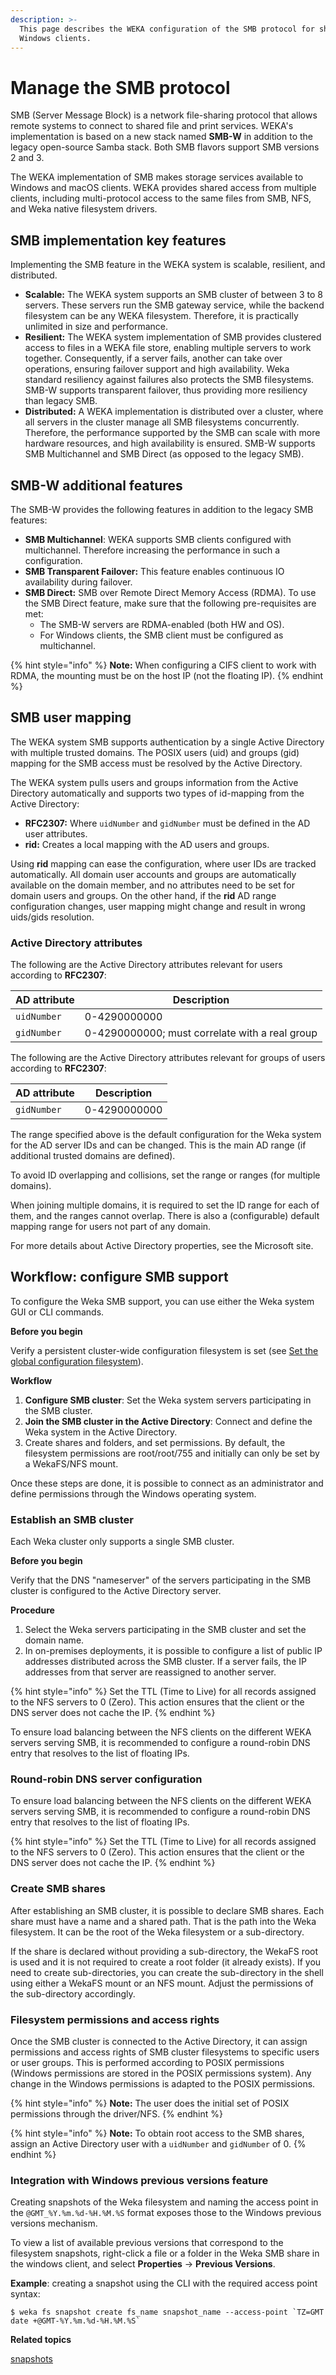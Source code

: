 ```yaml
---
description: >-
  This page describes the WEKA configuration of the SMB protocol for shared
  Windows clients.
---
```


# Manage the SMB protocol

SMB (Server Message Block) is a network file-sharing protocol that allows remote systems to connect to shared file and print services. WEKA's implementation is based on a new stack named **SMB-W** in addition to the legacy open-source Samba stack. Both SMB flavors support SMB versions 2 and 3.

The WEKA implementation of SMB makes storage services available to Windows and macOS clients. WEKA provides shared access from multiple clients, including multi-protocol access to the same files from SMB, NFS, and Weka native filesystem drivers.

## SMB implementation key features&#x20;

Implementing the SMB feature in the WEKA system is scalable, resilient, and distributed.

* **Scalable:** The WEKA system supports an SMB cluster of between 3 to 8 servers. These servers run the SMB gateway service, while the backend filesystem can be any WEKA filesystem. Therefore, it is practically unlimited in size and performance.
* **Resilient:** The WEKA system implementation of SMB provides clustered access to files in a WEKA file store, enabling multiple servers to work together. Consequently, if a server fails, another can take over operations, ensuring failover support and high availability. Weka standard resiliency against failures also protects the SMB filesystems. SMB-W supports transparent failover, thus providing more resiliency than legacy SMB.
* **Distributed:** A WEKA implementation is distributed over a cluster, where all servers in the cluster manage all SMB filesystems concurrently. Therefore, the performance supported by the SMB can scale with more hardware resources, and high availability is ensured. SMB-W supports SMB Multichannel and SMB Direct (as opposed to the legacy SMB).

## SMB-W additional features

The SMB-W provides the following features in addition to the legacy SMB features:

* **SMB Multichannel**: WEKA supports SMB clients configured with multichannel. Therefore increasing the performance in such a configuration.
* **SMB Transparent Failover:** This feature enables continuous IO availability during failover.
* **SMB Direct:** SMB over Remote Direct Memory Access (RDMA). To use the SMB Direct feature, make sure that the following pre-requisites are met:
  * The SMB-W servers are RDMA-enabled (both HW and OS).
  * For Windows clients, the SMB client must be configured as multichannel.

{% hint style="info" %}
**Note:** When configuring a CIFS client to work with RDMA, the mounting must be on the host IP (not the floating IP).
{% endhint %}

## SMB user mapping

The WEKA system SMB supports authentication by a single Active Directory with multiple trusted domains. The POSIX users (uid) and groups (gid) mapping for the SMB access must be resolved by the Active Directory.&#x20;

The WEKA system pulls users and groups information from the Active Directory automatically and supports two types of id-mapping from the Active Directory:

* **RFC2307:** Where `uidNumber` and `gidNumber` must be defined in the AD user attributes.
* **rid:** Creates a local mapping with the AD users and groups.

Using **rid** mapping can ease the configuration, where user IDs are tracked automatically. All domain user accounts and groups are automatically available on the domain member, and no attributes need to be set for domain users and groups. On the other hand, if the **rid** AD range configuration changes, user mapping might change and result in wrong uids/gids resolution.&#x20;

### Active Directory attributes

The following are the Active Directory attributes relevant for users according to **RFC2307**:

| **AD attribute** | **Description**                                |
| ---------------- | ---------------------------------------------- |
| `uidNumber`      | 0-4290000000                                   |
| `gidNumber`      | 0-4290000000; must correlate with a real group |

The following are the Active Directory attributes relevant for groups of users according to **RFC2307**:

| **AD attribute** | **Description** |
| ---------------- | --------------- |
| `gidNumber`      | 0-4290000000    |

The range specified above is the default configuration for the Weka system for the AD server IDs and can be changed. This is the main AD range (if additional trusted domains are defined).

To avoid ID overlapping and collisions, set the range or ranges (for multiple domains).

When joining multiple domains, it is required to set the ID range for each of them, and the ranges cannot overlap. There is also a (configurable) default mapping range for users not part of any domain.

For more details about Active Directory properties, see the Microsoft site.

## Workflow: configure SMB support

To configure the Weka SMB support, you can use either the Weka system GUI or CLI commands.

**Before you begin**

Verify a persistent cluster-wide configuration filesystem is set (see [Set the global configuration filesystem](../nfs-support/nfs-support-1.md#configure-the-nfs-configuration-filesystem)).

**Workflow**

1. **Configure SMB cluster**: Set the Weka system servers participating in the SMB cluster.
2. **Join the SMB cluster in the Active Directory**: Connect and define the Weka system in the Active Directory.
3. Create shares and folders, and set permissions. By default, the filesystem permissions are root/root/755 and initially can only be set by a WekaFS/NFS mount.

Once these steps are done, it is possible to connect as an administrator and define permissions through the Windows operating system.

### Establish an SMB cluster

Each Weka cluster only supports a single SMB cluster.

**Before you begin**

Verify that the DNS "nameserver" of the servers participating in the SMB cluster is configured to the Active Directory server.

**Procedure**

1. Select the Weka servers participating in the SMB cluster and set the domain name.
2. In on-premises deployments, it is possible to configure a list of public IP addresses distributed across the SMB cluster. If a server fails, the IP addresses from that server are reassigned to another server.

{% hint style="info" %}
Set the TTL (Time to Live) for all records assigned to the NFS servers to 0 (Zero). This action ensures that the client or the DNS server does not cache the IP.
{% endhint %}

To ensure load balancing between the NFS clients on the different WEKA servers serving SMB, it is recommended to configure a round-robin DNS entry that resolves to the list of floating IPs.

### Round-robin DNS server configuration

To ensure load balancing between the NFS clients on the different WEKA servers serving SMB, it is recommended to configure a round-robin DNS entry that resolves to the list of floating IPs.

{% hint style="info" %}
Set the TTL (Time to Live) for all records assigned to the NFS servers to 0 (Zero). This action ensures that the client or the DNS server does not cache the IP.
{% endhint %}

### Create SMB shares

After establishing an SMB cluster, it is possible to declare SMB shares. Each share must have a name and a shared path. That is the path into the Weka filesystem. It can be the root of the Weka filesystem or a sub-directory.

If the share is declared without providing a sub-directory, the WekaFS root is used and it is not required to create a root folder (it already exists). If you need to create sub-directories, you can create the sub-directory in the shell using either a WekaFS mount or an NFS mount. Adjust the permissions of the sub-directory accordingly.&#x20;

### Filesystem permissions and access rights

Once the SMB cluster is connected to the Active Directory, it can assign permissions and access rights of SMB cluster filesystems to specific users or user groups. This is performed according to POSIX permissions (Windows permissions are stored in the POSIX permissions system). Any change in the Windows permissions is adapted to the POSIX permissions.

{% hint style="info" %}
**Note:** The user does the initial set of POSIX permissions through the driver/NFS.&#x20;
{% endhint %}

{% hint style="info" %}
**Note:** To obtain root access to the SMB shares, assign an Active Directory user with a `uidNumber` and `gidNumber` of 0.
{% endhint %}

### Integration with Windows previous versions feature&#x20;

Creating snapshots of the Weka filesystem and naming the access point in the `@GMT_%Y.%m.%d-%H.%M.%S` format exposes those to the Windows previous versions mechanism.

To view a list of available previous versions that correspond to the filesystem snapshots, right-click a file or a folder in the Weka SMB share in the windows client, and select **Properties** -> **Previous Versions**.

**Example**: creating a snapshot using the CLI with the required access point syntax:

```
$ weka fs snapshot create fs_name snapshot_name --access-point `TZ=GMT date +@GMT-%Y.%m.%d-%H.%M.%S` 
```



**Related topics**

[snapshots](../../fs/snapshots/ "mention")
